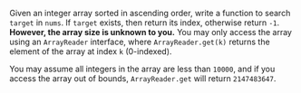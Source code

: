 Given an integer array sorted in ascending order, write a function to search `target` in `nums`.  If `target` exists, then return its index, otherwise return `-1`. **However, the array size is unknown to you.** You may only access the array using an `ArrayReader` interface, where `ArrayReader.get(k)` returns the element of the array at index `k` (0-indexed).

You may assume all integers in the array are less than `10000`, and if you access the array out of bounds, `ArrayReader.get` will return `2147483647`.